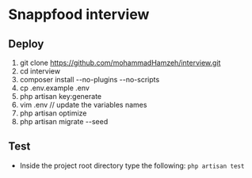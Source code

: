 # Snappfood interview

## Deploy

1. git clone https://github.com/mohammadHamzeh/interview.git
2. cd interview
3. composer install --no-plugins --no-scripts
4. cp .env.example .env
5. php artisan key:generate
6. vim .env // update the variables names
7. php artisan optimize
8. php artisan migrate --seed

## Test

- Inside the project root directory type the following:
  `php artisan test`

